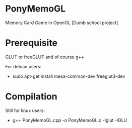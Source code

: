 PonyMemoGL
==========

Memory Card Game in OpenGL [Dumb school project]

Prerequisite
============

GLUT or freeGLUT and of course g++

For debian users:
- sudo apt-get install mesa-common-dev freeglut3-dev

Compilation
===========
Still for linux users:
- g++ PonyMemoGL.cpp -o PonyMemoGL.o -lglut -lGLU
